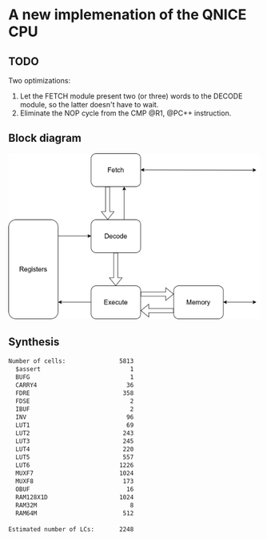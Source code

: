 # A new implemenation of the QNICE CPU

## TODO
Two optimizations:
1. Let the FETCH module present two (or three) words to the DECODE module, so the latter doesn't have to wait.
2. Eliminate the NOP cycle from the CMP @R1, @PC++ instruction.

## Block diagram
![Block Diagram](cpu.png)

## Synthesis
```
Number of cells:               5813
  $assert                         1
  BUFG                            1
  CARRY4                         36
  FDRE                          358
  FDSE                            2
  IBUF                            2
  INV                            96
  LUT1                           69
  LUT2                          243
  LUT3                          245
  LUT4                          220
  LUT5                          557
  LUT6                         1226
  MUXF7                        1024
  MUXF8                         173
  OBUF                           16
  RAM128X1D                    1024
  RAM32M                          8
  RAM64M                        512

Estimated number of LCs:       2248
```

